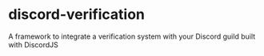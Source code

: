 # discord-verification
A framework to integrate a verification system with your Discord guild built with DiscordJS
